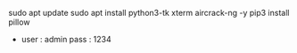 sudo apt update
sudo apt install python3-tk xterm aircrack-ng -y
pip3 install pillow
- user : admin
 pass : 1234
